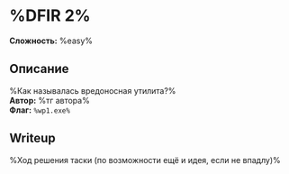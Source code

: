 # %DFIR 2%
**Сложность:** %easy%
## Описание
%Как называлась вредоносная утилита?%<br>
**Автор:** %тг автора%<br>
**Флаг:** `%wp1.exe%`<br>
## Writeup
%Ход решения таски (по возможности ещё и идея, если не впадлу)%
